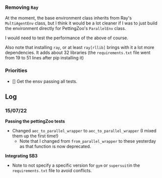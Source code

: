 ### Removing `Ray`

At the moment, the base environment class inherits from Ray's `MultiAgentEnv` class, but I think it would be a lot 
cleaner if I was to just build the environment directly for PettingZoo's `ParallelEnv` class. 

I would need to test the performance of the above of course.

Also note that installing `ray`, or at least `ray[rllib]` brings with it a lot more dependencies. It adds about 32 
libraries (the `requirements.txt` file went from 19 to 51 lines after pip installing it)


### Priorities

- [] Get the ensv passing all tests.



## Log 

### 15/07/22

**Passing the pettingZoo tests**

- Changed `aec_to_parallel_wrapper` to `aec_to_parallel_wrapper` (I mixed them up the first time!)
  - Note that I changed from `from_parallel_wrapper` to these yesterday as that function is now deprecated.


**Integrating SB3**

- Note to not specify a specific version for `gym` or `supersuit`in the `requirements.txt` file to avoid conflicts.  